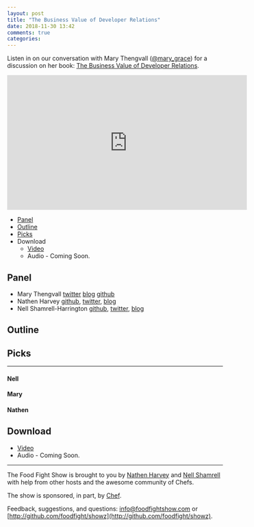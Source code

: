 ```yaml
---
layout: post
title: "The Business Value of Developer Relations"
date: 2018-11-30 13:42
comments: true
categories: 
---
```



Listen in on our conversation with Mary Thengvall ([@mary_grace](https://twitter.com/mary_grace)) for a discussion on her book:  [The Business Value of Developer Relations](https://www.apress.com/us/book/9781484237472).

<iframe width="560" height="315" src="https://www.youtube.com/embed/8TpQGZMheSc" frameborder="0" gesture="media" allow="encrypted-media" allowfullscreen></iframe>


* [Panel](/2018/11/business-value-of-dev-rel.html#panel)
* [Outline](/2018/11/business-value-of-dev-rel.html#outline)
* [Picks](/2018/11/business-value-of-dev-rel.html#picks)
* Download
  * [Video](http://youtu.be/8TpQGZMheSc)
  * Audio -  Coming Soon.
  
Panel<a name="panel"></a>
-----

* Mary Thengvall [twitter](https://twitter.com/mary_grace) [blog](https://www.marythengvall.com/) [github](https://github.com/mary-grace)
* Nathen Harvey [github](http://github.com/nathenharvey), [twitter](http://twitter.com/nathenharvey), [blog](http://nathenharvey.com)
* Nell Shamrell-Harrington [github](https://github.com/nellshamrell), [twitter](https://twitter.com/nellshamrell), [blog](http://nellshamrell.com/)

## Outline<a name="outline"></a>


## Picks<a name="picks"></a>
-----

#### Nell

#### Mary

#### Nathen


Download
--------
* [Video](http://youtu.be/8TpQGZMheSc)
* Audio -  Coming Soon.

<hr />

The Food Fight Show is brought to you by [Nathen Harvey](https://twitter.com/nathenharvey) and [Nell Shamrell](https://twitter.com/nellshamrell) with help from other hosts and the awesome community of Chefs.

The show is sponsored, in part, by [Chef](http://www.chef.io).

Feedback, suggestions, and questions:  [info@foodfightshow.com](mailto:info@foodfightshow.com) or  [http://github.com/foodfight/showz](http://github.com/foodfight/showz).

